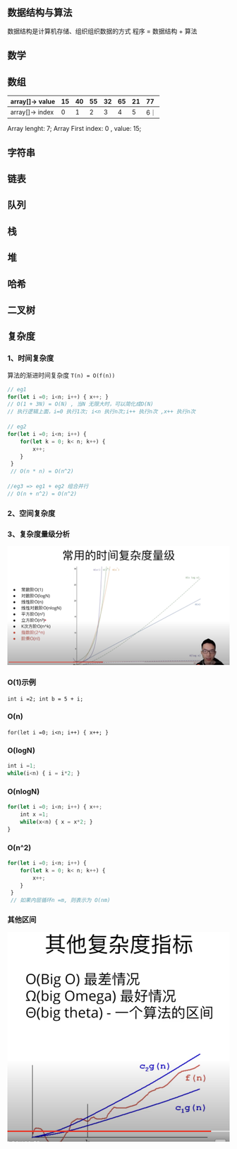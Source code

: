 ## 数据结构与算法
数据结构是计算机存储、组织组织数据的方式
程序 = 数据结构 + 算法


## 数学

## 数组

|array[]-> value| 15 | 40 | 55 | 32 | 65 | 21 | 77 | 
|:--|:--|:--|:--|:--|:--|:--|:--|
|array[]-> index|0|1|2|3|4|5|6｜

Array lenght: 7; Array First index: 0 , value: 15;

## 字符串

## 链表

## 队列

## 栈

## 堆

## 哈希

## 二叉树


## 复杂度
### 1、时间复杂度
算法的渐进时间复杂度 `T(n) = O(f(n))`

```js
// eg1
for(let i =0; i<n; i++) { x++; }
// O(1 + 3N) = O(N) , 当N 无限大时，可以简化成O(N)
// 执行逻辑上面，i=0 执行1次; i<n 执行n次;i++ 执行n次 ,x++ 执行n次

// eg2
for(let i =0; i<n; i++) { 
    for(let k = 0; k< n; k++) {
        x++;
    }
 }
 // O(n * n) = O(n^2)

//eg3 => eg1 + eg2 组合并行
// O(n + n^2) = O(n^2)

```


### 2、空间复杂度

### 3、复杂度量级分析

![复杂度](../../assets/img/algorithms/alg-fzd-tu.png)

### O(1)示例

`int i =2; int b = 5 + i;`

### O(n)

`for(let i =0; i<n; i++) { x++; }`


### O(logN)

```js
int i =1;
while(i<n) { i = i*2; }
```

### O(nlogN)
```js
for(let i =0; i<n; i++) { x++; 
    int x =1;
    while(x<n) { x = x*2; }
}
```

### O(n^2)
```js
for(let i =0; i<n; i++) { 
    for(let k = 0; k< n; k++) {
        x++;
    }
 }
 // 如果内层循环n =m, 则表示为 O(nm)
```
### 其他区间

![区间](../../assets/img/algorithms/alg-fzd-qj.png)